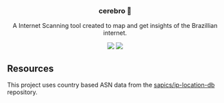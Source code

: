 <p align="center">
  <h3 align="center">cerebro 🧠</h3>
  <p align="center">A Internet Scanning tool created to map and get insights of the Brazillian internet.</p>
  <p align="center">
    <img src="https://img.shields.io/badge/python-3670A0?style=flat&logo=python&logoColor=d175c8">
    <a href="https://github.com/davidsonmizael/cerebro/blob/master/LICENSE">
      <img src="https://img.shields.io/github/license/Ileriayo/markdown-badges?style=flat">
    </a>
  </p>
</p>

## Resources

This project uses country based ASN data from the [sapics/ip-location-db](https://github.com/sapics/ip-location-db) repository.
